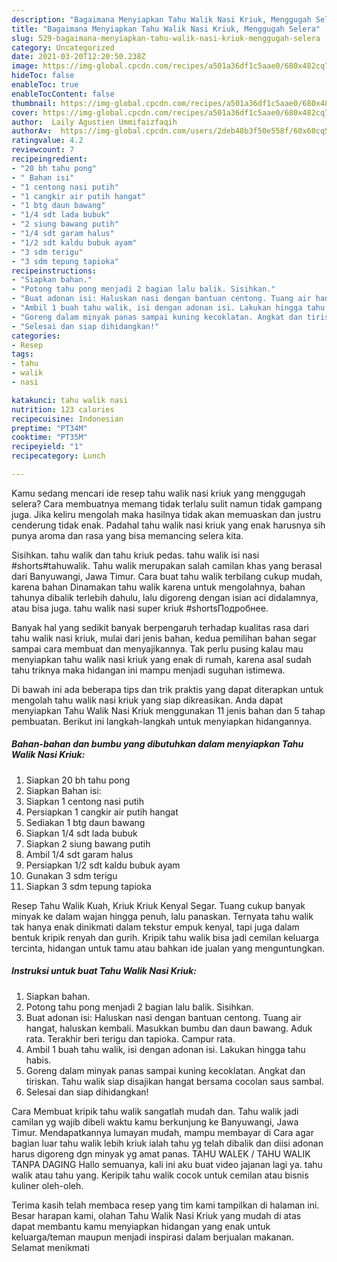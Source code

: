 ```yaml
---
description: "Bagaimana Menyiapkan Tahu Walik Nasi Kriuk, Menggugah Selera"
title: "Bagaimana Menyiapkan Tahu Walik Nasi Kriuk, Menggugah Selera"
slug: 529-bagaimana-menyiapkan-tahu-walik-nasi-kriuk-menggugah-selera
category: Uncategorized
date: 2021-03-20T12:20:50.238Z
image: https://img-global.cpcdn.com/recipes/a501a36df1c5aae0/680x482cq70/tahu-walik-nasi-kriuk-foto-resep-utama.jpg
hideToc: false
enableToc: true
enableTocContent: false
thumbnail: https://img-global.cpcdn.com/recipes/a501a36df1c5aae0/680x482cq70/tahu-walik-nasi-kriuk-foto-resep-utama.jpg
cover: https://img-global.cpcdn.com/recipes/a501a36df1c5aae0/680x482cq70/tahu-walik-nasi-kriuk-foto-resep-utama.jpg
author:  Laily Agustien Ummifaizfaqih
authorAv:  https://img-global.cpcdn.com/users/2deb48b3f50e558f/60x60cq50/avatar.jpg
ratingvalue: 4.2
reviewcount: 7
recipeingredient:
- "20 bh tahu pong"
- " Bahan isi"
- "1 centong nasi putih"
- "1 cangkir air putih hangat"
- "1 btg daun bawang"
- "1/4 sdt lada bubuk"
- "2 siung bawang putih"
- "1/4 sdt garam halus"
- "1/2 sdt kaldu bubuk ayam"
- "3 sdm terigu"
- "3 sdm tepung tapioka"
recipeinstructions:
- "Siapkan bahan."
- "Potong tahu pong menjadi 2 bagian lalu balik. Sisihkan."
- "Buat adonan isi: Haluskan nasi dengan bantuan centong. Tuang air hangat, haluskan kembali. Masukkan bumbu dan daun bawang. Aduk rata. Terakhir beri terigu dan tapioka. Campur rata."
- "Ambil 1 buah tahu walik, isi dengan adonan isi. Lakukan hingga tahu habis."
- "Goreng dalam minyak panas sampai kuning kecoklatan. Angkat dan tiriskan. Tahu walik siap disajikan hangat bersama cocolan saus sambal."
- "Selesai dan siap dihidangkan!"
categories:
- Resep
tags:
- tahu
- walik
- nasi

katakunci: tahu walik nasi 
nutrition: 123 calories
recipecuisine: Indonesian
preptime: "PT34M"
cooktime: "PT35M"
recipeyield: "1"
recipecategory: Lunch

---
```



Kamu sedang mencari ide resep tahu walik nasi kriuk yang menggugah selera? Cara membuatnya memang tidak terlalu sulit namun tidak gampang juga. Jika keliru mengolah maka hasilnya tidak akan memuaskan dan justru cenderung tidak enak. Padahal tahu walik nasi kriuk yang enak harusnya sih punya aroma dan rasa yang bisa memancing selera kita.


Sisihkan. tahu walik dan tahu kriuk pedas. tahu walik isi nasi #shorts#tahuwalik. Tahu walik merupakan salah camilan khas yang berasal dari Banyuwangi, Jawa Timur. Cara buat tahu walik terbilang cukup mudah, karena bahan Dinamakan tahu walik karena untuk mengolahnya, bahan tahunya dibalik terlebih dahulu, lalu digoreng dengan isian aci didalamnya, atau bisa juga. tahu walik nasi super kriuk #shortsПодробнее.

Banyak hal yang sedikit banyak berpengaruh terhadap kualitas rasa dari tahu walik nasi kriuk, mulai dari jenis bahan, kedua pemilihan bahan segar sampai cara membuat dan menyajikannya. Tak perlu pusing kalau mau menyiapkan tahu walik nasi kriuk yang enak di rumah, karena asal sudah tahu triknya maka hidangan ini mampu menjadi suguhan istimewa.


Di bawah ini ada beberapa tips dan trik praktis yang dapat diterapkan untuk mengolah tahu walik nasi kriuk yang siap dikreasikan. Anda dapat menyiapkan Tahu Walik Nasi Kriuk menggunakan 11 jenis bahan dan 5 tahap pembuatan. Berikut ini langkah-langkah untuk menyiapkan hidangannya.

<!--inarticleads1-->

##### Bahan-bahan dan bumbu yang dibutuhkan dalam menyiapkan Tahu Walik Nasi Kriuk:

1. Siapkan 20 bh tahu pong
1. Siapkan  Bahan isi:
1. Siapkan 1 centong nasi putih
1. Persiapkan 1 cangkir air putih hangat
1. Sediakan 1 btg daun bawang
1. Siapkan 1/4 sdt lada bubuk
1. Siapkan 2 siung bawang putih
1. Ambil 1/4 sdt garam halus
1. Persiapkan 1/2 sdt kaldu bubuk ayam
1. Gunakan 3 sdm terigu
1. Siapkan 3 sdm tepung tapioka


Resep Tahu Walik Kuah, Kriuk Kriuk Kenyal Segar. Tuang cukup banyak minyak ke dalam wajan hingga penuh, lalu panaskan. Ternyata tahu walik tak hanya enak dinikmati dalam tekstur empuk kenyal, tapi juga dalam bentuk kripik renyah dan gurih. Kripik tahu walik bisa jadi cemilan keluarga tercinta, hidangan untuk tamu atau bahkan ide jualan yang menguntungkan. 

<!--inarticleads2-->

##### Instruksi untuk buat Tahu Walik Nasi Kriuk:

1. Siapkan bahan.
1. Potong tahu pong menjadi 2 bagian lalu balik. Sisihkan.
1. Buat adonan isi: Haluskan nasi dengan bantuan centong. Tuang air hangat, haluskan kembali. Masukkan bumbu dan daun bawang. Aduk rata. Terakhir beri terigu dan tapioka. Campur rata.
1. Ambil 1 buah tahu walik, isi dengan adonan isi. Lakukan hingga tahu habis.
1. Goreng dalam minyak panas sampai kuning kecoklatan. Angkat dan tiriskan. Tahu walik siap disajikan hangat bersama cocolan saus sambal.
1. Selesai dan siap dihidangkan!

Cara Membuat kripik tahu walik sangatlah mudah dan. Tahu walik jadi camilan yg wajib dibeli waktu kamu berkunjung ke Banyuwangi, Jawa Timur. Mendapatkannya lumayan mudah, mampu membayar di Cara agar bagian luar tahu walik lebih kriuk ialah tahu yg telah dibalik dan diisi adonan harus digoreng dgn minyak yg amat panas. TAHU WALEK / TAHU WALIK TANPA DAGING Hallo semuanya, kali ini aku buat video jajanan lagi ya. tahu walik atau tahu yang. Keripik tahu walik cocok untuk cemilan atau bisnis kuliner oleh-oleh. 

Terima kasih telah membaca resep yang tim kami tampilkan di halaman ini. Besar harapan kami, olahan Tahu Walik Nasi Kriuk yang mudah di atas dapat membantu kamu menyiapkan hidangan yang enak untuk keluarga/teman maupun menjadi inspirasi dalam berjualan makanan. Selamat menikmati
